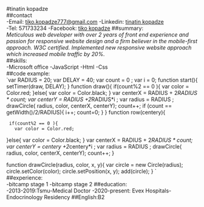 #tinatin kopadze\
##contact\
-Email: [tiko.kopadze777@gmail.com](mailto:tiko.kopadze777@gmail.com)
-Linkedin: [tinatin kopadze](https://www.linkedin.com/in/%E1%83%97%E1%83%98%E1%83%9C%E1%83%90%E1%83%97%E1%83%98%E1%83%9C-%E1%83%99%E1%83%9D%E1%83%9E%E1%83%90%E1%83%AB%E1%83%94-93428a113/)   
-Tel: 571733234
-Facebook: [tiko kopadze](https://www.facebook.com/profile.php?id=100001954727912)
##summary:\
*Meticulous web developer with over 2 years of front end experience and passion for responsive website design and a firm believer in the mobile-first approach. W3C certified. Implemented new responsive website approach which increased mobile traffic by 20%.*\
##skills:\
-Microsoft office
-JavaScript
-Html
-Css\
##code example: \
    `var RADIUS = 20;
var DELAY = 40;
var count = 0 ; 
var i = 0;
function start(){
   setTimer(draw, DELAY);
}
function draw(){
       if(count%2 == 0 ){
       var color = Color.red;
   }else{
     var color = Color.black;
}
    var centerX = RADIUS + 2*RADIUS * count;
    var centerY = RADIUS +2*RADIUS*i  ;
    var radius = RADIUS ;
    drawCircle( radius, color, centerX, centerY);
    count++; 
     if (count == getWidth()/2/RADIUS){
         i++;
         count=0;
     }
}
function row(centery){
    
     if(count%2 == 0 ){
       var color = Color.red;
   }else{
     var color = Color.black;
}
    var centerX = RADIUS + 2*RADIUS * count;
    var centerY = centery +2*centery*i  ;
    var radius = RADIUS ;
    drawCircle( radius, color, centerX, centerY);
    count++;
}

function drawCircle(radius, color, x, y){
    var circle = new Circle(radius);
    circle.setColor(color);
    circle.setPosition(x, y);
    add(circle);
} `\
##experience:\
-bitcamp stage 1 
-bitcamp stage 2
##education:\
-2013-2019:Tsmu-Medical Doctor
-2020-present: Evex Hospitals-Endocrinology Residency
##English:B2
